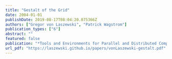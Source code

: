 ```yaml
---
title: "Gestalt of the Grid"
date: 2004-01-01
publishDate: 2019-08-17T08:04:20.075366Z
authors: ["Gregor von Laszewski", "Patrick Wagstrom"]
publication_types: ["6"]
abstract: ""
featured: false
publication: "*Tools and Environments for Parallel and Distributed Computing*"
url_pdf: "https://laszewski.github.io/papers/vonLaszewski-gestalt.pdf"
---
```


